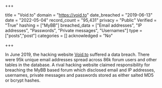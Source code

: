 +++

title = "Void.to"
domain = "https://void.to"
date_breached = "2019-06-13"
date = "2022-05-04"
record_count = "95,431"
privacy = "Public"
Verified = "True"
hashing = ["MyBB"]
breached_data = ["Email addresses", "IP addresses", "Passwords", "Private messages", "Usernames"]
type = ["posts","post"]
categories = []
acknowledged = "No"


+++


In June 2019, the hacking website <a href="https://void.to/" target="_blank" rel="noopener">Void.to</a> suffered a data breach. There were 95k unique email addresses spread across 86k forum users and other tables in the database. A rival hacking website claimed responsibility for breaching the MyBB based forum which disclosed email and IP addresses, usernames, private messages and passwords stored as either salted MD5 or bcrypt hashes.

